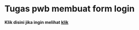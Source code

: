 # Tugas pwb membuat form login
<h4>Klik disini jika ingin melihat <a href="PWB/Index.html">klik</a></h4>

